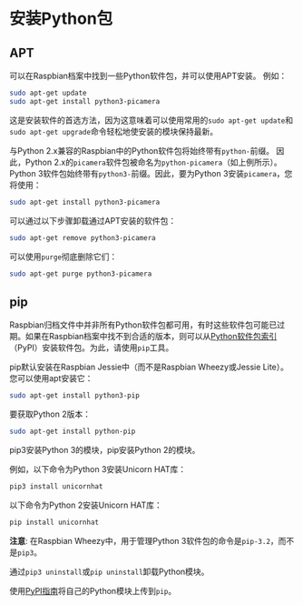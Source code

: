 # 安装Python包

## APT

可以在Raspbian档案中找到一些Python软件包，并可以使用APT安装。 例如：

```bash
sudo apt-get update
sudo apt-get install python3-picamera
```

这是安装软件的首选方法，因为这意味着可以使用常用的`sudo apt-get update`和`sudo apt-get upgrade`命令轻松地使安装的模块保持最新。

与Python 2.x兼容的Raspbian中的Python软件包将始终带有`python-`前缀。 因此，Python 2.x的`picamera`软件包被命名为`python-picamera`（如上例所示）。Python 3软件包始终带有`python3-`前缀。因此，要为Python 3安装`picamera`，您将使用：

```bash
sudo apt-get install python3-picamera
```

可以通过以下步骤卸载通过APT安装的软件包：

```bash
sudo apt-get remove python3-picamera
```

可以使用`purge`彻底删除它们：

```bash
sudo apt-get purge python3-picamera
```

## pip

Raspbian归档文件中并非所有Python软件包都可用，有时这些软件包可能已过期。如果在Raspbian档案中找不到合适的版本，则可以从[Python软件包索引](http://pypi.python.org/)（PyPI）安装软件包。为此，请使用`pip`工具。

pip默认安装在Raspbian Jessie中（而不是Raspbian Wheezy或Jessie Lite）。您可以使用apt安装它：

```bash
sudo apt-get install python3-pip
```

要获取Python 2版本：

```bash
sudo apt-get install python-pip
```

pip3安装Python 3的模块，pip安装Python 2的模块。

例如，以下命令为Python 3安装Unicorn HAT库：

```bash
pip3 install unicornhat
```

以下命令为Python 2安装Unicorn HAT库：

```bash
pip install unicornhat
```

**注意**: 在Raspbian Wheezy中，用于管理Python 3软件包的命令是`pip-3.2`，而不是`pip3`。

通过`pip3 uninstall`或`pip uninstall`卸载Python模块。

使用[PyPI指南](https://wiki.python.org/moin/CheeseShopTutorial#Submitting_Packages_to_the_Package_Index)将自己的Python模块上传到`pip`。
